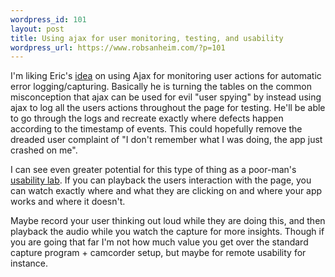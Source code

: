 ```yaml
--- 
wordpress_id: 101
layout: post
title: Using ajax for user monitoring, testing, and usability
wordpress_url: https://www.robsanheim.com/?p=101
---
```

I'm liking Eric's <a href="https://radio.javaranch.com/pascarello/2005/11/01/1130878004388.html">idea</a> on using Ajax for monitoring user actions for automatic error logging/capturing.  Basically he is turning the tables on the common misconception that ajax can be used for evil "user spying" by instead using ajax to log all the users actions throughout the page for testing.  He'll be able to go through the logs and recreate exactly where defects happen according to the timestamp of events.  This could hopefully remove the dreaded user complaint of "I don't remember what I was doing, the app just crashed on me".

I can see even greater potential for this type of thing as a poor-man's <a href="https://en.wikipedia.org/wiki/Usability_lab">usability lab</a>.  If you can playback the users interaction with the page, you can watch exactly where and what they are clicking on and where your app works and where it doesn't.  

Maybe record your user thinking out loud while they are doing this, and then playback the audio while you watch the capture for more insights.  Though if you are going that far I'm not how much value you get over the standard capture program + camcorder setup, but maybe for remote usability for instance.
